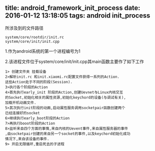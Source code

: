 title: android_framework_init_process
date: 2016-01-12 13:18:05
tags: android init_process
---
所涉及到的文件路径
```
system/core/rootdir/init.rc
system/core/init/init.cpp
```


1.作为android系统的第一个进程编号为1

2.该进程文件位于system/core/init/init.cpp其main函数主要作了如下工作
```
1> 创建文件夹 挂载设备
2>解析init.rc 和init.xiaomi.rc配置文件获得一系列的Action.
这些Action处于不同的阶段(Session).
3>执行各个阶段的Action
4>首先执行early_init 阶段的Action,创建Uevnet与Linux内核交互
的Socket,初始化相关的属性资源,初始化keychord的设备(与调试有关),
加载开机动画文件.
5>其次执行init阶段的动画,启动属性服务调用socketpair函数创建两个
已经连接好的socket
6>继续执行early_boot阶段的Action
7>再执行booot阶段的Action
8>监听来自四个方面的事情,来自内核的Uevent事件,来自属性服务器的事件
,由socketpair创建的来自另一个socket的事件,以及keychord初始化成功
情况下,来自该设备的事件.
9> 开启无限循环,重启死去的子进程

```
